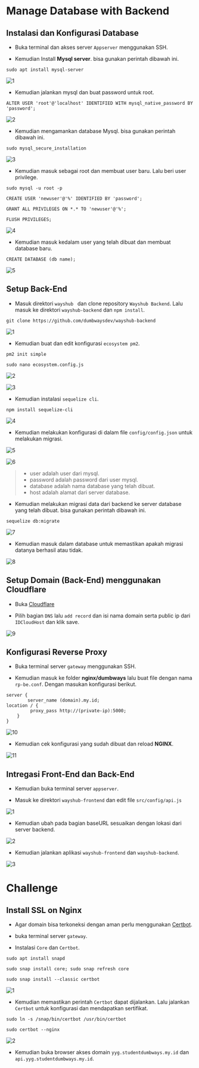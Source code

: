 # Manage Database with Backend

## Instalasi dan Konfigurasi Database

- Buka terminal dan akses server `Appserver` menggunakan SSH.

- Kemudian Install **Mysql server**. bisa gunakan perintah dibawah ini.

```
sudo apt install mysql-server
```

![1](https://user-images.githubusercontent.com/54151202/230795917-0aedef43-8a5f-45b9-a70a-95f223b9cb2b.png)

- Kemudian jalankan mysql dan buat password untuk root.

```
ALTER USER 'root'@'localhost' IDENTIFIED WITH mysql_native_password BY 'password';
```

![2](https://user-images.githubusercontent.com/54151202/230795974-2e7d4a43-949f-47bd-af4a-b226a7ecd770.png)

- Kemudian mengamankan database Mysql. bisa gunakan perintah dibawah ini.

```
sudo mysql_secure_installation
```

![3](https://user-images.githubusercontent.com/54151202/230795999-59f88aeb-515f-4f63-ac59-7545b76c1a97.png)

- Kemudian masuk sebagai root dan membuat user baru. Lalu beri user privilege.
```
sudo mysql -u root -p
```

```
CREATE USER 'newuser'@'%' IDENTIFIED BY 'password';
```

```
GRANT ALL PRIVILEGES ON *.* TO 'newuser'@'%';
```

```
FLUSH PRIVILEGES;
```

![4](https://user-images.githubusercontent.com/54151202/230796015-05660016-f37b-42bc-8f17-237b6f46432f.png)


- Kemudian masuk kedalam user yang telah dibuat dan membuat database baru. 

```
CREATE DATABASE (db name);
```

![5](https://user-images.githubusercontent.com/54151202/230796022-ca0a3fff-bef6-4d7a-a6c3-319513e3b4d2.png)

## Setup Back-End

- Masuk  direktori `wayshub ` dan clone repository `Wayshub Backend`. Lalu masuk ke direktori `wayshub-backend` dan `npm install`. 

```
git clone https://github.com/dumbwaysdev/wayshub-backend
```
![1](https://user-images.githubusercontent.com/54151202/230796207-b7803b54-1bb3-4f32-8a99-bd2b4e6ee9d0.png)

- Kemudian buat dan edit konfigurasi `ecosystem pm2`.

```
pm2 init simple
```
```
sudo nano ecosystem.config.js
```

![2](https://user-images.githubusercontent.com/54151202/230796217-daf3782d-42df-4f0b-a8ce-f1857f52f839.png)

![3](https://user-images.githubusercontent.com/54151202/230796219-26b50222-764c-4784-9448-253581d9edb9.png)

- Kemudian  instalasi `sequelize cli`.

```
npm install sequelize-cli
```

![4](https://user-images.githubusercontent.com/54151202/230796275-f182664b-92fd-460d-91ed-dc73011cfab6.png)

- Kemudian melakukan konfigurasi di dalam file `config/config.json` untuk melakukan migrasi.


![5](https://user-images.githubusercontent.com/54151202/230796292-b4090ecd-da60-46bd-b8e5-18043d2567d3.png)

![6](https://user-images.githubusercontent.com/54151202/230796297-85915dd8-c0d8-4c1a-a2d5-f7ad2544da81.png)

> - user adalah user dari mysql. 
> - password adalah password dari user mysql. 
> - database adalah nama database yang telah dibuat.
> - host adalah alamat dari server database.

- Kemudian melakukan migrasi data dari backend ke server database yang telah dibuat. bisa gunakan perintah dibawah ini.

```
sequelize db:migrate
```

![7](https://user-images.githubusercontent.com/54151202/230796307-b13cf46f-ebf9-4a3a-8e6e-00a2c178a30e.png)

- Kemudian masuk dalam database untuk memastikan apakah migrasi datanya berhasil atau tidak.

![8](https://user-images.githubusercontent.com/54151202/230796314-5caff345-3a89-4f7f-a086-0d1da3c5212e.png)

## Setup Domain (Back-End) menggunakan Cloudflare

- Buka [Cloudflare](https://dash.cloudflare.com/)

- Pilih bagian `DNS` lalu `add record` dan isi nama domain serta public ip dari `IDCloudHost` dan klik save.

![9](https://user-images.githubusercontent.com/54151202/230796371-a2ddd66b-b4ec-4acc-b8ae-348de5714be2.png)

## Konfigurasi Reverse Proxy 

- Buka terminal server `gateway` menggunakan SSH.

- Kemudian masuk ke folder **nginx/dumbways** lalu buat file dengan nama `rp-be.conf`. Dengan masukan konfigurasi berikut.

```
server {
        server_name (domain).my.id;
location / {
         proxy_pass http://(private-ip):5000;
	}
}
```

![10](https://user-images.githubusercontent.com/54151202/230796457-2b8ae7a6-ce31-40ca-80ee-cbff669df1d8.png)

- Kemudian cek konfigurasi yang sudah dibuat dan reload **NGINX**.

![11](https://user-images.githubusercontent.com/54151202/230796462-22c884af-4965-4023-a9fa-cb7582e969e3.png)

## Intregasi Front-End dan Back-End

- Kemudian buka terminal server `appserver`.

- Masuk ke direktori `wayshub-frontend` dan edit file `src/config/api.js`

![1](https://user-images.githubusercontent.com/54151202/230796473-1c5c996c-6611-40ac-860a-201e25dd7c60.png)

- Kemudian ubah pada bagian baseURL sesuaikan dengan lokasi dari server backend.

![2](https://user-images.githubusercontent.com/54151202/230796483-a441fa3b-7e18-47ea-8959-5203fda65914.png)

- Kemudian jalankan aplikasi `wayshub-frontend` dan `wayshub-backend`.

![3](https://user-images.githubusercontent.com/54151202/230796489-7220f537-3f08-4443-9cad-e6e4a90627c1.png)

# Challenge
## Install SSL on Nginx 
- Agar domain bisa terkoneksi dengan aman perlu menggunakan [Certbot](https://certbot.eff.org/instructions?ws=nginx&os=ubuntufocal).

- buka terminal server `gateway`.

- Instalasi `Core` dan `Certbot`.
```
sudo apt install snapd
```
```
sudo snap install core; sudo snap refresh core
```
```
sudo snap install --classic certbot
```

![1](https://user-images.githubusercontent.com/54151202/230796505-7e13dcf5-2f48-4a1e-8705-b3440afac4c5.png)

- Kemudian memastikan perintah `Certbot` dapat dijalankan. Lalu jalankan `Certbot` untuk konfigurasi dan mendapatkan sertifikat.
```
sudo ln -s /snap/bin/certbot /usr/bin/certbot
```
```
sudo certbot --nginx
```

![2](https://user-images.githubusercontent.com/54151202/230796500-35a51b96-a596-47e8-8c3c-126478d91bf7.png)

- Kemudian buka browser akses domain `yyg.studentdumbways.my.id` dan `api.yyg.studentdumbways.my.id`. 
